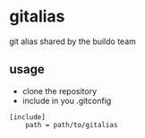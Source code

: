 # gitalias
git alias shared by the buildo team

## usage

- clone the repository
- include in you .gitconfig

```
[include]
    path = path/to/gitalias
```

